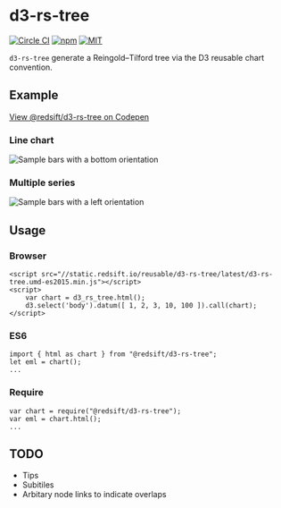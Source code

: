 # d3-rs-tree

[![Circle CI](https://img.shields.io/circleci/project/redsift/d3-rs-tree.svg?style=flat-square)](https://circleci.com/gh/redsift/d3-rs-tree)
[![npm](https://img.shields.io/npm/v/@redsift/d3-rs-tree.svg?style=flat-square)](https://www.npmjs.com/package/@redsift/d3-rs-tree)
[![MIT](https://img.shields.io/badge/license-MIT-blue.svg?style=flat-square)](https://raw.githubusercontent.com/redsift/d3-rs-tree/master/LICENSE)

`d3-rs-tree` generate a Reingold–Tilford tree via the D3 reusable chart convention.

## Example

[View @redsift/d3-rs-tree on Codepen](http://codepen.io/collection/DgkEpa/)

### Line chart

![Sample bars with a bottom orientation](https://bricks.redsift.cloud/reusable/d3-rs-tree.svg?_datum=[1,200,3100,1000]&orientation=bottom)

### Multiple series

![Sample bars with a left orientation](https://bricks.redsift.cloud/reusable/d3-rs-tree.svg?_datum=[[1,2,4],[0,1]])

## Usage

### Browser

    <script src="//static.redsift.io/reusable/d3-rs-tree/latest/d3-rs-tree.umd-es2015.min.js"></script>
    <script>
        var chart = d3_rs_tree.html();
        d3.select('body').datum([ 1, 2, 3, 10, 100 ]).call(chart);
    </script>

### ES6

    import { html as chart } from "@redsift/d3-rs-tree";
    let eml = chart();
    ...

### Require

    var chart = require("@redsift/d3-rs-tree");
    var eml = chart.html();
    ...

## TODO
- Tips
- Subitiles
- Arbitary node links to indicate overlaps